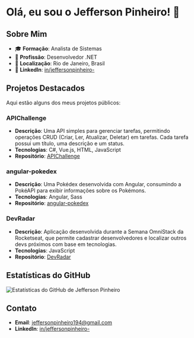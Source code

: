# Olá, eu sou o Jefferson Pinheiro! 👋

## Sobre Mim

- 🎓 **Formação**: Analista de Sistemas
- 💼 **Profissão**: Desenvolvedor .NET
- 📍 **Localização**: Rio de Janeiro, Brasil
- 🔗 **LinkedIn**: [in/jeffersonpinheiro-](https://www.linkedin.com/in/jeffersonpinheiro-)

## Projetos Destacados

Aqui estão alguns dos meus projetos públicos:

### APIChallenge

- **Descrição**: Uma API simples para gerenciar tarefas, permitindo operações CRUD (Criar, Ler, Atualizar, Deletar) em tarefas. Cada tarefa possui um título, uma descrição e um status.
- **Tecnologias**: C#, Vue.js, HTML, JavaScript
- **Repositório**: [APIChallenge](https://github.com/JeffersonPinheiro/APIChallenge)

### angular-pokedex

- **Descrição**: Uma Pokédex desenvolvida com Angular, consumindo a PokéAPI para exibir informações sobre os Pokémons.
- **Tecnologias**: Angular, Sass
- **Repositório**: [angular-pokedex](https://github.com/JeffersonPinheiro/angular-pokedex)

### DevRadar

- **Descrição**: Aplicação desenvolvida durante a Semana OmniStack da Rocketseat, que permite cadastrar desenvolvedores e localizar outros devs próximos com base em tecnologias.
- **Tecnologias**: JavaScript
- **Repositório**: [DevRadar](https://github.com/JeffersonPinheiro/DevRadar)

## Estatísticas do GitHub

![Estatísticas do GitHub de Jefferson Pinheiro](https://github-readme-stats.vercel.app/api?username=JeffersonPinheiro&show_icons=true&theme=dracula)

## Contato

- **Email**: [jeffersonpinheiro194@gmail.com](mailto:jeffersonpinheiro194@gmail.com)
- **LinkedIn**: [in/jeffersonpinheiro-](https://www.linkedin.com/in/jeffersonpinheiro-)
